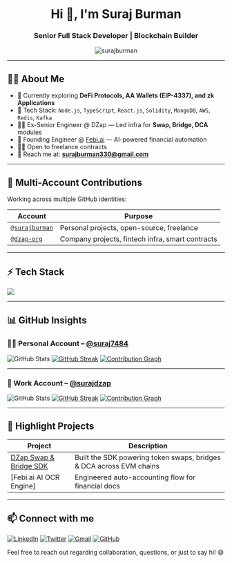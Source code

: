 <h1 align="center">Hi 👋, I'm Suraj Burman</h1>
<h3 align="center">Senior Full Stack Developer | Blockchain Builder</h3>

<p align="center">
  <img src="https://komarev.com/ghpvc/?username=surajburman&label=Profile%20views&color=0e75b6&style=flat" alt="surajburman" />
</p>

---

## 🧑‍💻 About Me

- 🔭 Currently exploring **DeFi Protocols, AA Wallets (EIP-4337), and zk Applications**
- 🧠 Tech Stack: `Node.js`, `TypeScript`, `React.js`, `Solidity`, `MongoDB`, `AWS`, `Redis`, `Kafka`
- 🧑‍💼 Ex-Senior Engineer @ DZap — Led infra for **Swap, Bridge, DCA** modules
- 🚀 Founding Engineer @ [Febi.ai](https://febi.ai) — AI-powered financial automation
- 👨‍💻 Open to freelance contracts
- 📨 Reach me at: **surajburman330@gmail.com**

---

## 🔗 Multi-Account Contributions

Working across multiple GitHub identities:

| Account | Purpose |
|--------|---------|
| [`@surajburman`](https://github.com/suraj7484) | Personal projects, open-source, freelance |
| [`@dzap-org`](https://github.com/surajdzap) | Company projects, fintech infra, smart contracts |

---

## ⚡ Tech Stack

<p align="left">
  <img src="https://skillicons.dev/icons?i=python,ts,flask,django,nodejs,react,nextjs,solidity,mongodb,mysql,redis,kafka,rabbitmq,docker,aws,gcp,git" />
</p>

---

## 📊 GitHub Insights

### 👨‍💻 Personal Account – [@suraj7484](https://github.com/suraj7484)

![GitHub Stats](https://github-readme-stats.vercel.app/api?username=suraj7484&show_icons=true&theme=github_dark&hide=stars&count_private=true)
[![GitHub Streak](https://streak-stats.demolab.com?user=suraj7484&theme=github-dark&hide_border=true)](https://github.com/suraj7484)
[![Contribution Graph](https://github-readme-activity-graph.vercel.app/graph?username=suraj7484&theme=github-compact)](https://github.com/suraj7484)

---

### 🏢 Work Account – [@surajdzap](https://github.com/surajdzap)

![GitHub Stats](https://github-readme-stats.vercel.app/api?username=surajdzap&show_icons=true&theme=github_dark&hide=stars&count_private=true)
[![GitHub Streak](https://streak-stats.demolab.com?user=surajdzap&theme=github-dark&hide_border=true)](https://github.com/surajdzap)
[![Contribution Graph](https://github-readme-activity-graph.vercel.app/graph?username=surajdzap&theme=github-compact)](https://github.com/surajdzap)

---

## 🚀 Highlight Projects

| Project | Description |
|--------|-------------|
| [DZap Swap & Bridge SDK](https://github.com/DZapIO/dzap-sdk) | Built the SDK powering token swaps, bridges & DCA across EVM chains |
| [Febi.ai AI OCR Engine] | Engineered auto-accounting flow for financial docs |

---

## 📫 Connect with me

[![LinkedIn](https://img.shields.io/badge/LinkedIn-blue?style=for-the-badge&logo=linkedin)](https://www.linkedin.com/in/YOUR-LINKEDIN-USERNAME/)
[![Twitter](https://img.shields.io/badge/Twitter-blue?style=for-the-badge&logo=twitter)](https://twitter.com/YOUR-TWITTER-HANDLE)
[![Gmail](https://img.shields.io/badge/Gmail-D14836?style=for-the-badge&logo=gmail&logoColor=white)](mailto:YOUR-EMAIL@domain.com)
[![GitHub](https://img.shields.io/badge/GitHub-black?style=for-the-badge&logo=github)](https://github.com/suraj7484)

Feel free to reach out regarding collaboration, questions, or just to say hi! 😄
